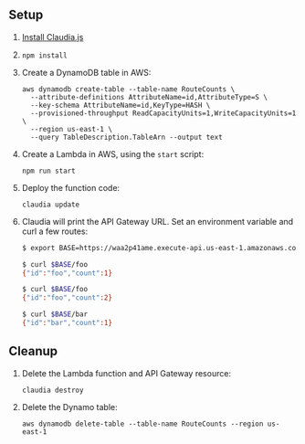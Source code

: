## Setup

1.  [Install Claudia.js](https://claudiajs.com/tutorials/installing.html)

1.  `npm install`

1.  Create a DynamoDB table in AWS:

    ```
    aws dynamodb create-table --table-name RouteCounts \
      --attribute-definitions AttributeName=id,AttributeType=S \
      --key-schema AttributeName=id,KeyType=HASH \
      --provisioned-throughput ReadCapacityUnits=1,WriteCapacityUnits=1 \
      --region us-east-1 \
      --query TableDescription.TableArn --output text
    ```

1.  Create a Lambda in AWS, using the `start` script:

    ```
    npm run start
    ```

1.  Deploy the function code:

    ```
    claudia update
    ```

1.  Claudia will print the API Gateway URL. Set an environment variable and curl a few routes:

    ```bash
    $ export BASE=https://waa2p41ame.execute-api.us-east-1.amazonaws.com/latest

    $ curl $BASE/foo
    {"id":"foo","count":1}

    $ curl $BASE/foo
    {"id":"foo","count":2}    

    $ curl $BASE/bar
    {"id":"bar","count":1}    
    ```

## Cleanup

1.  Delete the Lambda function and API Gateway resource:

    ```
    claudia destroy
    ```

1.  Delete the Dynamo table:

    ```
    aws dynamodb delete-table --table-name RouteCounts --region us-east-1
    ```
